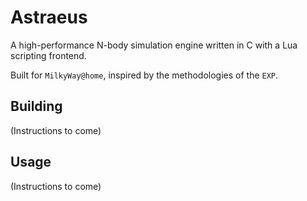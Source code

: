 # Astraeus

A high-performance N-body simulation engine written in C with a Lua scripting frontend.

Built for `MilkyWay@home`, inspired by the methodologies of the `EXP`.
## Building

(Instructions to come)

## Usage

(Instructions to come)
